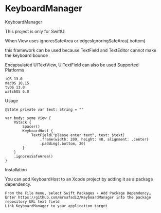 # KeyboardManager

KeyboardManager

This project is only for SwiftUI

When View uses ignoresSafeArea or edgesIgnoringSafeArea(.bottom)

this framework can be used because TextField and TextEditor cannot make the keyboard bounce

Encapsulated UITextView, UITextField can also be used
Supported Platforms

    iOS 13.0
    macOS 10.15
    tvOS 13.0
    watchOS 6.0

Usage

    @State private var text: String = ""
    
    var body: some View {
        VStack {
            Spacer()
            KeyboardHost {
                TextField("please enter text", text: $text)
                    .frame(width: 200, height: 40, alignment: .center)
                    .padding(.bottom, 20)
            }
        }
        .ignoresSafeArea()
    }

Installation

You can add KeyboardHost to an Xcode project by adding it as a package dependency.

    From the File menu, select Swift Packages › Add Package Dependency…
    Enter https://github.com/mrsafadi2/KeyboardManager into the package repository URL text field
    Link KeyboardManager to your application target


 
